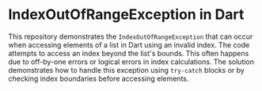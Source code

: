# IndexOutOfRangeException in Dart

This repository demonstrates the `IndexOutOfRangeException` that can occur when accessing elements of a list in Dart using an invalid index.  The code attempts to access an index beyond the list's bounds. This often happens due to off-by-one errors or logical errors in index calculations.  The solution demonstrates how to handle this exception using `try-catch` blocks or by checking index boundaries before accessing elements.